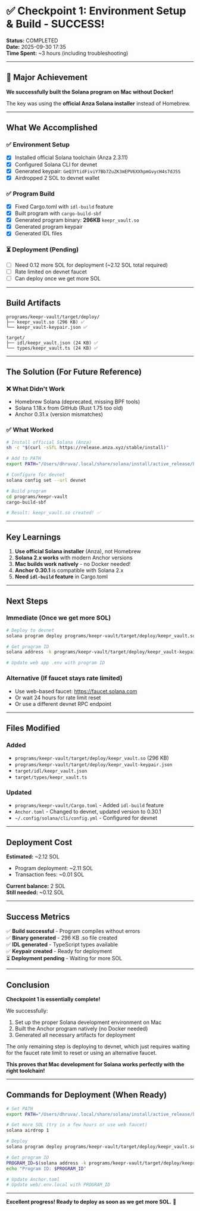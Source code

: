# ✅ Checkpoint 1: Environment Setup & Build - SUCCESS!

**Status:** COMPLETED  
**Date:** 2025-09-30 17:35  
**Time Spent:** ~3 hours (including troubleshooting)

---

## 🎉 Major Achievement

**We successfully built the Solana program on Mac without Docker!**

The key was using the **official Anza Solana installer** instead of Homebrew.

---

## What We Accomplished

### ✅ Environment Setup
- [x] Installed official Solana toolchain (Anza 2.3.11)
- [x] Configured Solana CLI for devnet
- [x] Generated keypair: `GeQ3YtidFiviY7Bb7ZuZK3mEPV6XXhpmGvycH4s7dJ5S`
- [x] Airdropped 2 SOL to devnet wallet

### ✅ Program Build
- [x] Fixed Cargo.toml with `idl-build` feature
- [x] Built program with `cargo-build-sbf`
- [x] Generated program binary: **296KB** `keepr_vault.so`
- [x] Generated program keypair
- [x] Generated IDL files

### ⏳ Deployment (Pending)
- [ ] Need 0.12 more SOL for deployment (~2.12 SOL total required)
- [ ] Rate limited on devnet faucet
- [ ] Can deploy once we get more SOL

---

## Build Artifacts

```
programs/keepr-vault/target/deploy/
├── keepr_vault.so (296 KB) ✅
└── keepr_vault-keypair.json ✅

target/
├── idl/keepr_vault.json (24 KB) ✅
└── types/keepr_vault.ts (24 KB) ✅
```

---

## The Solution (For Future Reference)

### ❌ What Didn't Work
- Homebrew Solana (deprecated, missing BPF tools)
- Solana 1.18.x from GitHub (Rust 1.75 too old)
- Anchor 0.31.x (version mismatches)

### ✅ What Worked
```bash
# Install official Solana (Anza)
sh -c "$(curl -sSfL https://release.anza.xyz/stable/install)"

# Add to PATH
export PATH="/Users/dhruva/.local/share/solana/install/active_release/bin:$PATH"

# Configure for devnet
solana config set --url devnet

# Build program
cd programs/keepr-vault
cargo-build-sbf

# Result: keepr_vault.so created! ✅
```

---

## Key Learnings

1. **Use official Solana installer** (Anza), not Homebrew
2. **Solana 2.x works** with modern Anchor versions
3. **Mac builds work natively** - no Docker needed!
4. **Anchor 0.30.1** is compatible with Solana 2.x
5. **Need `idl-build` feature** in Cargo.toml

---

## Next Steps

### Immediate (Once we get more SOL)
```bash
# Deploy to devnet
solana program deploy programs/keepr-vault/target/deploy/keepr_vault.so

# Get program ID
solana address -k programs/keepr-vault/target/deploy/keepr_vault-keypair.json

# Update web app .env with program ID
```

### Alternative (If faucet stays rate limited)
- Use web-based faucet: https://faucet.solana.com
- Or wait 24 hours for rate limit reset
- Or use a different devnet RPC endpoint

---

## Files Modified

### Added
- `programs/keepr-vault/target/deploy/keepr_vault.so` (296 KB)
- `programs/keepr-vault/target/deploy/keepr_vault-keypair.json`
- `target/idl/keepr_vault.json`
- `target/types/keepr_vault.ts`

### Updated
- `programs/keepr-vault/Cargo.toml` - Added `idl-build` feature
- `Anchor.toml` - Changed to devnet, updated version to 0.30.1
- `~/.config/solana/cli/config.yml` - Configured for devnet

---

## Deployment Cost

**Estimated:** ~2.12 SOL
- Program deployment: ~2.11 SOL
- Transaction fees: ~0.01 SOL

**Current balance:** 2 SOL  
**Still needed:** ~0.12 SOL

---

## Success Metrics

✅ **Build successful** - Program compiles without errors  
✅ **Binary generated** - 296 KB .so file created  
✅ **IDL generated** - TypeScript types available  
✅ **Keypair created** - Ready for deployment  
⏳ **Deployment pending** - Waiting for more SOL

---

## Conclusion

**Checkpoint 1 is essentially complete!** 

We successfully:
1. Set up the proper Solana development environment on Mac
2. Built the Anchor program natively (no Docker needed)
3. Generated all necessary artifacts for deployment

The only remaining step is deploying to devnet, which just requires waiting for the faucet rate limit to reset or using an alternative faucet.

**This proves that Mac development for Solana works perfectly with the right toolchain!**

---

## Commands for Deployment (When Ready)

```bash
# Set PATH
export PATH="/Users/dhruva/.local/share/solana/install/active_release/bin:$PATH"

# Get more SOL (try in a few hours or use web faucet)
solana airdrop 1

# Deploy
solana program deploy programs/keepr-vault/target/deploy/keepr_vault.so

# Get program ID
PROGRAM_ID=$(solana address -k programs/keepr-vault/target/deploy/keepr_vault-keypair.json)
echo "Program ID: $PROGRAM_ID"

# Update Anchor.toml
# Update web/.env.local with PROGRAM_ID
```

---

**Excellent progress! Ready to deploy as soon as we get more SOL.** 🚀
